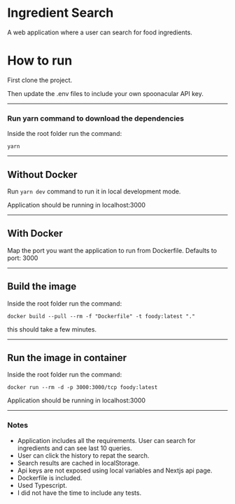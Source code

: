 # Ingredient Search

A web application where a user can search for food ingredients.

# How to run

First clone the project.

Then update the .env files to include your own spoonacular API key.

---

### Run yarn command to download the dependencies

Inside the root folder run the command:

`yarn`

---

## Without Docker

Run `yarn dev` command to run it in local development mode.

Application should be running in localhost:3000

---

## With Docker

Map the port you want the application to run from Dockerfile. Defaults to port: 3000

---

## Build the image

Inside the root folder run the command:

`docker build --pull --rm -f "Dockerfile" -t foody:latest "."`

this should take a few minutes.

---

## Run the image in container

Inside the root folder run the command:

`docker run --rm -d -p 3000:3000/tcp foody:latest`

Application should be running in localhost:3000

---

### Notes

- Application includes all the requirements. User can search for ingredients and can see last 10 queries.
- User can click the history to repat the search.
- Search results are cached in localStorage.
- Api keys are not exposed using local variables and Nextjs api page.
- Dockerfile is included.
- Used Typescript.
- I did not have the time to include any tests.
